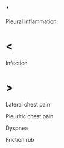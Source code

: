 # .

Pleural inflammation.

# <

Infection

# >

Lateral chest pain

Pleuritic chest pain

Dyspnea

Friction rub
